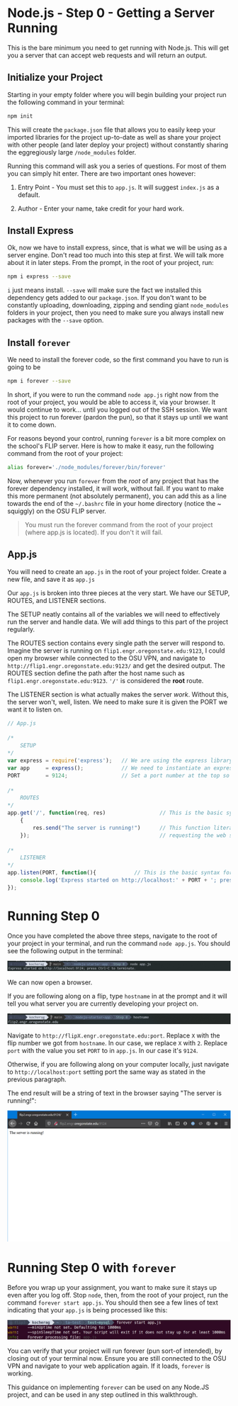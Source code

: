 # Node.js - Step 0 - Getting a Server Running
This is the bare minimum you need to get running with Node.js. This will get you a server that can accept web requests and will return an output.

## Initialize your Project

Starting in your empty folder where you will begin building your project run the following command in your terminal:

```bash
npm init
```

This will create the `package.json` file that allows you to easily keep your imported libraries for the project up-to-date as well as share your project with other people (and later deploy your project) without constantly sharing the eggregiously large `/node_modules` folder.

Running this command will ask you a series of questions. For most of them you can simply hit enter. There are two important ones however:

1. Entry Point - You must set this to `app.js`. It will suggest `index.js` as a default.

2. Author - Enter your name, take credit for your hard work.

## Install Express

Ok, now we have to install express, since, that is what we will be using as a server engine. Don't read too much into this step at first. We will talk more about it in later steps. From the prompt, in the root of your project, run:

```bash
npm i express --save
```

`i` just means install. `--save` will make sure the fact we installed this dependency gets added to our `package.json`. If you don't want to be constantly uploading, downloading, zipping and sending giant `node_modules` folders in your project, then you need to make sure you always install new packages with the `--save` option.

## Install `forever`

We need to install the forever code, so the first command you have to run is going to be 
```bash
npm i forever --save
```
In short, if you were to run the command `node app.js` right now from the root of your project, you would be able to access it, via your browser. It would continue to work... until you logged out of the SSH session. We want this project to run forever (pardon the pun), so that it stays up until we want it to come down.

For reasons beyond your control, running `forever` is a bit more complex on the school's FLIP server. Here is how to make it easy, run the following command from the root of your project:

```bash
alias forever='./node_modules/forever/bin/forever'
```

Now, whenever you run `forever` from the *root* of any project that has the forever dependency installed, it will work, without fail. If you want to make this more permanent (not absolutely permanent), you can add this as a line towards the end of the `~/.bashrc` file in your home directory (notice the ~ squiggly) on the OSU FLIP server.

> You must run the forever command from the root of your project (where app.js is located). If you don't it will fail.

## App.js

You will need to create an `app.js` in the root of your project folder. Create a new file, and save it as `app.js` 

Our `app.js` is broken into three pieces at the very start. We have our SETUP, ROUTES, and LISTENER sections.

The SETUP neatly contains all of the variables we will need to effectively run the server and handle data. We will add things to
this part of the project regularly.

The ROUTES section contains every single path the server will respond to. Imagine the server is running on `flip1.engr.oregonstate.edu:9123`,
I could open my browser while connected to the OSU VPN, and navigate to `http://flip1.engr.oregonstate.edu:9123/` and get the desired output.
The ROUTES section define the path after the host name such as `flip1.engr.oregonstate.edu:9123`. `'/'` is considered the **root** route.

The LISTENER section is what actually makes the server *work*. Without this, the server won't, well, listen. We need to make sure it is given the PORT we want it to listen on. 

```javascript
// App.js

/*
    SETUP
*/
var express = require('express');   // We are using the express library for the web server
var app     = express();            // We need to instantiate an express object to interact with the server in our code
PORT        = 9124;                 // Set a port number at the top so it's easy to change in the future

/*
    ROUTES
*/
app.get('/', function(req, res)                 // This is the basic syntax for what is called a 'route'
    {
        res.send("The server is running!")      // This function literally sends the string "The server is running!" to the computer
    });                                         // requesting the web site.

/*
    LISTENER
*/
app.listen(PORT, function(){            // This is the basic syntax for what is called the 'listener' which receives incoming requests on the specified PORT.
    console.log('Express started on http://localhost:' + PORT + '; press Ctrl-C to terminate.')
});
```

# Running Step 0

Once you have completed the above three steps, navigate to the root of your project in your terminal, and run the command `node app.js`. You should see the following output in the terminal:

![node app.js in terminal](./assets/running-node.png)

We can now open a browser.

If you are following along on a flip, type `hostname` in at the prompt and it will tell you what server you are currently developing your project on.

![flip hostname](./assets/flip-hostname.png)

Navigate to `http://flipX.engr.oregonstate.edu:port`. Replace `X` with the flip number we got from `hostname`. In our case, we replace `X` with `2`. Replace `port` with the value you set `PORT` to in `app.js`. In our case it's `9124`.

Otherwise, if you are following along on your computer locally, just navigate to `http://localhost:port` setting port the same way as stated in the previous paragraph.

The end result will be a string of text in the browser saying "The server is running!":

![server is running in browser](./assets/flip-hosting.png)

# Running Step 0 with `forever`

Before you wrap up your assignment, you want to make sure it stays up even after you log off. Stop `node`, then, from the root of your project, run the command `forever start app.js`. You
should then see a few lines of text indicating that your `app.js` is being processed like this:

![server is running in browser with forever](./assets/forever-running.png)

You can verify that your project will run forever (pun sort-of intended), by closing out of your terminal now. Ensure you are still connected to the OSU VPN and navigate to your web application again. If it loads, `forever` is working.

This guidance on implementing `forever` can be used on any Node.JS project, and can be used in any step outlined in this walkthrough.